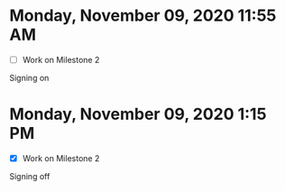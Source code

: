 # Monday, November 09, 2020 11:55 AM
- [ ] Work on Milestone 2

Signing on 

# Monday, November 09, 2020 1:15 PM
- [X] Work on Milestone 2

Signing off 
